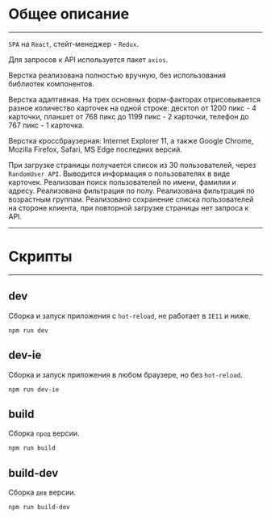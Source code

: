 # Общее описание
____

`SPA` на `React`, стейт-менеджер - `Redux`.

Для запросов к API используется пакет `axios`.

Верстка реализована полностью вручную, без использования библиотек компонентов.

Верстка адаптивная. На трех основных форм-факторах отрисовывается разное количество карточек на одной строке:
десктоп от 1200 пикс - 4 карточки,
планшет от 768 пикс до 1199 пикс - 2 карточки,
телефон до 767 пикс - 1 карточка.

Верстка кроссбраузерная: Internet Explorer 11, а также Google Chrome, Mozilla Firefox, Safari, MS Edge последних версий.

При загрузке страницы получается список из 30 пользователей, через `RandomUser API`.
Выводится информация о пользователях в виде карточек.
Реализован поиск пользователей по имени, фамилии и адресу.
Реализована фильтрация по полу.
Реализована фильтрация по возрастным группам.
Реализовано сохранение списка пользователей на стороне клиента, при повторной загрузке страницы нет запроса к API.
____


# Скрипты
____

## dev
Сборка и запуск приложения с `hot-reload`, не работает в `IE11` и ниже.
```
npm run dev
```


## dev-ie
Сборка и запуск приложения в любом браузере, но без `hot-reload`.
```
npm run dev-ie
```


## build
Сборка `прод` версии.
```
npm run build
```


## build-dev
Сборка `дев` версии.
```
npm run build-dev
```